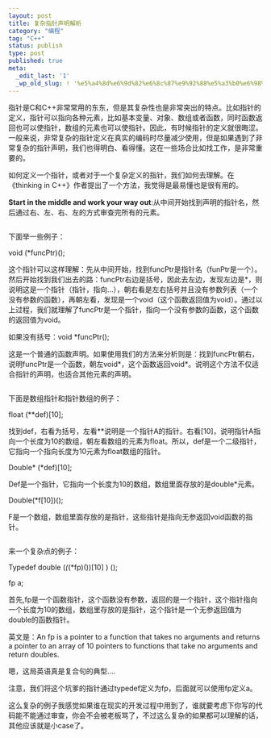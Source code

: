 ```yaml
---
layout: post
title: 复杂指针声明解析
category: "编程"
tag: "C++"
status: publish
type: post
published: true
meta:
  _edit_last: '1'
  _wp_old_slug: ! '%e5%a4%8d%e6%9d%82%e6%8c%87%e9%92%88%e5%a3%b0%e6%98%8e%e8%a7%a3%e6%9e%90'
---
```

指针是C和C++非常常用的东东，但是其复杂性也是非常突出的特点。比如指针的定义，指针可以指向各种元素，比如基本变量、对象、数组或者函数，同时函数返回也可以使指针，数组的元素也可以使指针。因此，有时候指针的定义就很晦涩。一般来说，非常复杂的指针定义在真实的编码时尽量减少使用，但是如果遇到了非常复杂的指针声明，我们也得明白、看得懂。这在一些场合比如找工作，是非常重要的。

如何定义一个指针，或者对于一个复杂定义的指针，我们如何去理解。在《thinking in C++》作者提出了一个方法，我觉得是最易懂也是很有用的。

<strong>Start in the middle and work your way out</strong>:从中间开始找到声明的指针名，然后通过右、左、右、左的方式审查完所有的元素。

<img src="http://www.codingart.info/wp-content/uploads/2013/05/050513_0739_1.png" alt="" />

下面举一些例子：

void (*funcPtr)();

这个指针可以这样理解：先从中间开始，找到funcPtr是指针名（funPtr是一个）。然后开始找到我们出去的路：funcPtr右边是括号，因此去左边，发现左边是*，则说明这是一个指针（指针，指向…），朝右看是左右括号并且没有参数列表（一个没有参数的函数），再朝左看，发现是一个void（这个函数返回值为void）。通过以上过程，我们就理解了funcPtr是一个指针，指向一个没有参数的函数，这个函数的返回值为void。

如果没有括号：void *funcPtr();

这是一个普通的函数声明。如果使用我们的方法来分析则是：找到funcPtr朝右，说明funcPtr是一个函数，朝左void*，这个函数返回void*。说明这个方法不仅适合指针的声明，也适合其他元素的声明。

<img src="http://www.codingart.info/wp-content/uploads/2013/05/050513_0739_2.png" alt="" />

下面是数组指针和指针数组的例子：

float (**def)[10];

找到def，右看为括号，左看**说明是一个指针A的指针。右看[10]，说明指针A指向一个长度为10的数组，朝左看数组的元素为float。所以，def是一个二级指针，它指向一个指向长度为10元素为float数组的指针。

Double* (*def)[10];

Def是一个指针，它指向一个长度为10的数组，数组里面存放的是double*元素。

Double(*f[10])();

F是一个数组，数组里面存放的是指针，这些指针是指向无参返回void函数的指针。

<img src="http://www.codingart.info/wp-content/uploads/2013/05/050513_0739_3.png" alt="" />

来一个复杂点的例子：

Typedef double (*(*(*fp)())[10] ) ();

fp a;

首先,fp是一个函数指针，这个函数没有参数，返回的是一个指针，这个指针指向一个长度为10的数组，数组里存放的是指针，这个指针是一个无参返回值为double的函数指针。

英文是：An fp is a pointer to a function that takes no arguments and returns a pointer to an array of 10 pointers to functions that take no arguments and return doubles.

嗯，这局英语真是复合句的典型….

注意，我们将这个坑爹的指针通过typedef定义为fp，后面就可以使用fp定义a。

这么复杂的例子我感觉如果谁在现实的开发过程中用到了，谁就要考虑下你写的代码能不能通过审查，你会不会被老板骂了，不过这么复杂的如果都可以理解的话，其他应该就是小case了。
